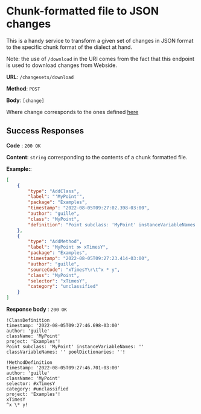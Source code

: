 # Chunk-formatted file to JSON changes

This is a handy service to transform a given set of changes in JSON format to the specific chunk format of the dialect at hand.

Note: the use of `/download` in the URI comes from the fact that this endpoint is used to download changes from Webside.

**URL**: `/changesets/download`

**Method**: `POST`

**Body**: `[change]`

Where change corresponds to the ones defined [here](../changes/post.md)

## Success Responses

**Code** : `200 OK`

**Content**: `string` corresponding to the contents of a chunk formatted file.

**Example:**:

```json
[
	{
		"type": "AddClass",
		"label": "'MyPoint'",
		"package": "Examples",
		"timestamp": "2022-08-05T09:27:02.398-03:00",
		"author": "guille",
		"class": "MyPoint",
		"definition": "Point subclass: 'MyPoint' instanceVariableNames: '' classVariableNames: '' poolDictionaries: ''"
	},
	{
		"type": "AddMethod",
		"label": "MyPoint ≫ xTimesY",
		"package": "Examples",
		"timestamp": "2022-08-05T09:27:23.414-03:00",
		"author": "guille",
		"sourceCode": "xTimesY\r\t^x * y",
		"class": "MyPoint",
		"selector": "xTimesY",
		"category": "unclassified"
	}
]
```

**Response body** : `200 OK`

```
!ClassDefinition
timestamp: '2022-08-05T09:27:46.698-03:00'
author: 'guille'
className: 'MyPoint'
project: 'Examples'!
Point subclass: 'MyPoint' instanceVariableNames: '' classVariableNames: '' poolDictionaries: ''!

!MethodDefinition
timestamp: '2022-08-05T09:27:46.701-03:00'
author: 'guille'
className: 'MyPoint'
selector: #xTimesY
category: #unclassified
project: 'Examples'!
xTimesY
^x \* y!
```
